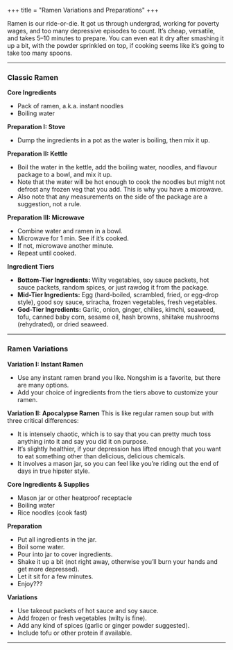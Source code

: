 +++
title = "Ramen Variations and Preparations"
+++

Ramen is our ride-or-die. It got us through undergrad, working for poverty wages, and too many depressive episodes to count. It’s cheap, versatile, and takes 5–10 minutes to prepare. You can even eat it dry after smashing it up a bit, with the powder sprinkled on top, if cooking seems like it’s going to take too many spoons.

---

### Classic Ramen

**Core Ingredients**
- Pack of ramen, a.k.a. instant noodles
- Boiling water

**Preparation I: Stove**
- Dump the ingredients in a pot as the water is boiling, then mix it up.

**Preparation II: Kettle**
- Boil the water in the kettle, add the boiling water, noodles, and flavour package to a bowl, and mix it up.
- Note that the water will be hot enough to cook the noodles but might not defrost any frozen veg that you add. This is why you have a microwave.
- Also note that any measurements on the side of the package are a suggestion, not a rule.

**Preparation III: Microwave**
- Combine water and ramen in a bowl.
- Microwave for 1 min. See if it’s cooked.
- If not, microwave another minute.
- Repeat until cooked.

**Ingredient Tiers**
- **Bottom-Tier Ingredients:** Wilty vegetables, soy sauce packets, hot sauce packets, random spices, or just rawdog it from the package.
- **Mid-Tier Ingredients:** Egg (hard-boiled, scrambled, fried, or egg-drop style), good soy sauce, sriracha, frozen vegetables, fresh vegetables.
- **God-Tier Ingredients:** Garlic, onion, ginger, chilies, kimchi, seaweed, tofu, canned baby corn, sesame oil, hash browns, shiitake mushrooms (rehydrated), or dried seaweed.

---

### Ramen Variations

**Variation I: Instant Ramen**
- Use any instant ramen brand you like. Nongshim is a favorite, but there are many options.
- Add your choice of ingredients from the tiers above to customize your ramen.

**Variation II: Apocalypse Ramen**
This is like regular ramen soup but with three critical differences:
- It is intensely chaotic, which is to say that you can pretty much toss anything into it and say you did it on purpose.
- It’s slightly healthier, if your depression has lifted enough that you want to eat something other than delicious, delicious chemicals.
- It involves a mason jar, so you can feel like you’re riding out the end of days in true hipster style.

**Core Ingredients & Supplies**
- Mason jar or other heatproof receptacle
- Boiling water
- Rice noodles (cook fast)

**Preparation**
- Put all ingredients in the jar.
- Boil some water.
- Pour into jar to cover ingredients.
- Shake it up a bit (not right away, otherwise you’ll burn your hands and get more depressed).
- Let it sit for a few minutes.
- Enjoy???

**Variations**
- Use takeout packets of hot sauce and soy sauce.
- Add frozen or fresh vegetables (wilty is fine).
- Add any kind of spices (garlic or ginger powder suggested).
- Include tofu or other protein if available.

---
